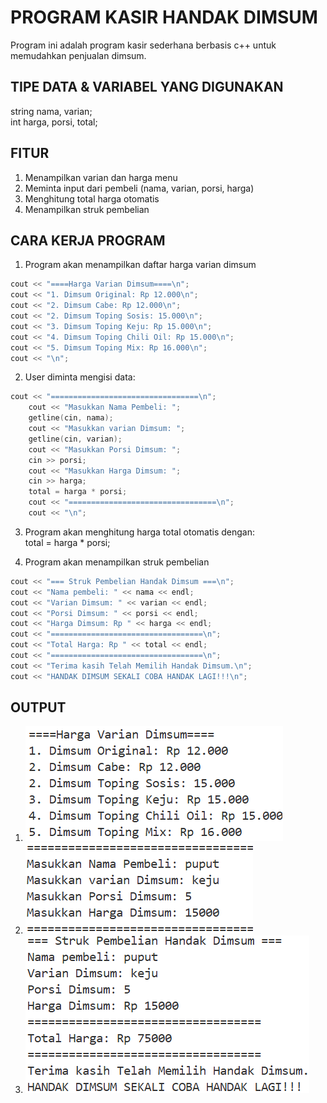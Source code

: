 # PROGRAM KASIR HANDAK DIMSUM
Program ini adalah program kasir sederhana berbasis c++ untuk memudahkan penjualan dimsum.

## TIPE DATA & VARIABEL YANG DIGUNAKAN
string nama, varian; <br>
int harga, porsi, total;

## FITUR
1. Menampilkan varian dan harga menu
2. Meminta input dari pembeli (nama, varian, porsi, harga)
3. Menghitung total harga otomatis
4. Menampilkan struk pembelian

## CARA KERJA PROGRAM
1. Program akan menampilkan daftar harga varian dimsum<br>
```cpp
cout << "====Harga Varian Dimsum====\n";
cout << "1. Dimsum Original: Rp 12.000\n";
cout << "2. Dimsum Cabe: Rp 12.000\n";
cout << "2. Dimsum Toping Sosis: 15.000\n";
cout << "3. Dimsum Toping Keju: Rp 15.000\n";
cout << "4. Dimsum Toping Chili Oil: Rp 15.000\n";
cout << "5. Dimsum Toping Mix: Rp 16.000\n";
cout << "\n";
```
   
2. User diminta mengisi data: <br>
```cpp
cout << "=================================\n";
    cout << "Masukkan Nama Pembeli: ";
    getline(cin, nama);
    cout << "Masukkan varian Dimsum: ";
    getline(cin, varian);
    cout << "Masukkan Porsi Dimsum: ";
    cin >> porsi;
    cout << "Masukkan Harga Dimsum: ";
    cin >> harga;
    total = harga * porsi;
    cout << "=================================\n";
    cout << "\n";
```

3. Program akan menghitung harga total otomatis dengan:<br>
   total = harga * porsi;


4. Program akan menampilkan struk pembelian <br>
```cpp
cout << "=== Struk Pembelian Handak Dimsum ===\n";
cout << "Nama pembeli: " << nama << endl;
cout << "Varian Dimsum: " << varian << endl;
cout << "Porsi Dimsum: " << porsi << endl;  
cout << "Harga Dimsum: Rp " << harga << endl;
cout << "==================================\n";
cout << "Total Harga: Rp " << total << endl;
cout << "==================================\n";
cout << "Terima kasih Telah Memilih Handak Dimsum.\n";
cout << "HANDAK DIMSUM SEKALI COBA HANDAK LAGI!!!\n";
```

## OUTPUT
1. ![alt text](image.png)
2. ![alt text](image-1.png)
3. ![alt text](image-2.png)